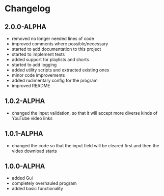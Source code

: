 # Changelog

## 2.0.0-ALPHA
- removed no longer needed lines of code
- improved comments where possible/necessary
- started to add documentation to this project
- started to implement tests
- added support for playlists and shorts
- started to add logging
- added utility scripts and extracted existing ones
- minor code improvements
- added rudimentary config for the program
- improved README

## 1.0.2-ALPHA
- changed the input validation, so that it will accept more diverse kinds of YouTube video links

## 1.0.1-ALPHA
- changed the code so that the input field will be cleared first and then the video download starts

## 1.0.0-ALPHA
- added Gui
- completely overhauled program
- added basic functionality